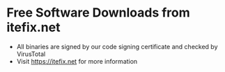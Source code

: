 # Free Software Downloads from itefix.net

- All binaries are signed by our code signing certificate and checked by VirusTotal
- Visit https://itefix.net for more information
